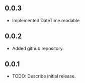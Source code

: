 ## 0.0.3

* Implemented DateTime.readable

## 0.0.2

* Added github repository.

## 0.0.1

* TODO: Describe initial release.
